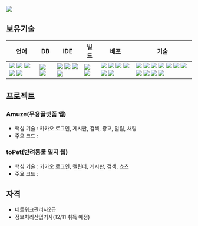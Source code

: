 <img src="https://capsule-render.vercel.app/api?type=venom&color=timeAuto&height=300&section=header&text=안녕하세요%20전홍식입니다&fontSize=50" />

## 보유기술
| 언어                                                                                                                                                                                                                                                                                                                                                                                                                                                                                                                                                        | DB                                                                                                                                                                                                                                   | IDE                                                                                                                                                                                                                                                                                                                                                                                                                                                                             | 빌드                                                                                                                                                                                                                     | 배포                                                                                                                                                                                                                                                                                                                                                                                                                                                                                                                                                                                                                                                            | 기술                                                                                                                                                                                                                                                                                                                                                                                                                                                                                                                                                                                                                                                                                                                                                                                                                                                                                                                                                                                                                                                                                                                                                                   |
| --------------------------------------------------------------------------------------------------------------------------------------------------------------------------------------------------------------------------------------------------------------------------------------------------------------------------------------------------------------------------------------------------------------------------------------------------------------------------------------------------------------------------------------------------------- | ------------------------------------------------------------------------------------------------------------------------------------------------------------------------------------------------------------------------------------ | ------------------------------------------------------------------------------------------------------------------------------------------------------------------------------------------------------------------------------------------------------------------------------------------------------------------------------------------------------------------------------------------------------------------------------------------------------------------------------- | ---------------------------------------------------------------------------------------------------------------------------------------------------------------------------------------------------------------------- | ------------------------------------------------------------------------------------------------------------------------------------------------------------------------------------------------------------------------------------------------------------------------------------------------------------------------------------------------------------------------------------------------------------------------------------------------------------------------------------------------------------------------------------------------------------------------------------------------------------------------------------------------------------- | -------------------------------------------------------------------------------------------------------------------------------------------------------------------------------------------------------------------------------------------------------------------------------------------------------------------------------------------------------------------------------------------------------------------------------------------------------------------------------------------------------------------------------------------------------------------------------------------------------------------------------------------------------------------------------------------------------------------------------------------------------------------------------------------------------------------------------------------------------------------------------------------------------------------------------------------------------------------------------------------------------------------------------------------------------------------------------------------------------------------------------------------------------------------- |
| <img src="https://img.shields.io/badge/Java-%23ED8B00.svg?style=flat-square&logo=openjdk&logoColor=white"> <img src="https://img.shields.io/badge/JavaScript-%23323330.svg?style=flat-square&logo=javascript&logoColor=%23F7DF1E"> <img src="https://img.shields.io/badge/HTML5-%23E34F26.svg?style=flat-square&logo=html5&logoColor=white"> <img src="https://img.shields.io/badge/CSS3-%231572B6.svg?style=flat-square&logo=css3&logoColor=white"> <img src="https://img.shields.io/badge/Dart-0175C2.svg?style=flat-square&logo=dart&logoColor=white"> | <img src="https://img.shields.io/badge/MariaDB-003545.svg?style=flat-square&logo=mariadb&logoColor=white"> <img src="https://img.shields.io/badge/Cloud%20Firestore-FFCA28.svg?style=flat-square&logo=google-cloud&logoColor=black"> | <img src="https://img.shields.io/badge/Eclipse-FE7A16.svg?style=flat-square&logo=Eclipse&logoColor=white"> <img src="https://img.shields.io/badge/Spring%20Tools%204-6DB33F.svg?style=flat-square&logo=spring&logoColor=white"> <img src="https://img.shields.io/badge/VSCode-007ACC.svg?style=flat-square&logo=visual-studio-code&logoColor=white"> <img src="https://img.shields.io/badge/Android%20Studio-3DDC84.svg?style=flat-square&logo=android-studio&logoColor=white"> | <img src="https://img.shields.io/badge/Gradle-02303A.svg?style=flat-square&logo=gradle&logoColor=white"> <img src="https://img.shields.io/badge/Maven-C71A36.svg?style=flat-square&logo=apache-maven&logoColor=white"> | <img src="https://img.shields.io/badge/Tomcat-F8DC75.svg?style=flat-square&logo=apache-tomcat&logoColor=black"> <img src="https://img.shields.io/badge/Linux-FCC624.svg?style=flat-square&logo=linux&logoColor=black"> <img src="https://img.shields.io/badge/AWS-232F3E.svg?style=flat-square&logo=amazon-aws&logoColor=white"> <img src="https://img.shields.io/badge/Docker-2496ED.svg?style=flat-square&logo=docker&logoColor=white"> <img src="https://img.shields.io/badge/Jenkins-D24939.svg?style=flat-square&logo=jenkins&logoColor=white"> <img src="https://img.shields.io/badge/GitHub-181717.svg?style=flat-square&logo=github&logoColor=white"> | <img src="https://img.shields.io/badge/Spring%20Boot-6DB33F.svg?style=flat-square&logo=springboot&logoColor=white"> <img src="https://img.shields.io/badge/Spring%20Framework-6DB33F.svg?style=flat-square&logo=spring&logoColor=white"> <img src="https://img.shields.io/badge/Spring%20Security-6DB33F.svg?style=flat-square&logo=springsecurity&logoColor=white"> <img src="https://img.shields.io/badge/MyBatis-181717.svg?style=flat-square&logo=mybatis&logoColor=white"> <img src="https://img.shields.io/badge/JSP-3776AB.svg?style=flat-square"> <img src="https://img.shields.io/badge/Thymeleaf-005F0F.svg?style=flat-square"> <img src="https://img.shields.io/badge/Bootstrap-7952B3.svg?style=flat-square&logo=bootstrap&logoColor=white"> <img src="https://img.shields.io/badge/jQuery-0769AD.svg?style=flat-square&logo=jquery&logoColor=white"> <img src="https://img.shields.io/badge/JSON-000000.svg?style=flat-square&logo=json&logoColor=white"> <img src="https://img.shields.io/badge/REST%20API-00A99D.svg?style=flat-square"> <img src="https://img.shields.io/badge/Firebase-FFCA28.svg?style=flat-square&logo=firebase&logoColor=black"> |


## 프로젝트
### Amuze(무용플랫폼 앱)
* 핵심 기술 : 카카오 로그인, 게시판, 검색, 광고, 알림, 채팅
* 주요 코드 :

### toPet(반려동물 일지 웹)
* 핵심 기술 : 카카오 로그인, 캘린더, 게시판, 검색, 쇼츠
* 주요 코드 :

## 자격
* 네트워크관리사2급
* 정보처리산업기사(12/11 취득 예정)
